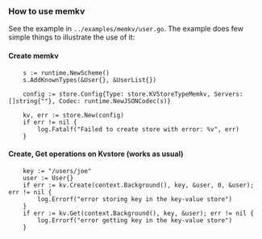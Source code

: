 
### How to use memkv
See the example in `../examples/memkv/user.go`. The example does few simple things to illustrate the use of it:

#### Create memkv
```
	s := runtime.NewScheme()
	s.AddKnownTypes(&User{}, &UserList{})

	config := store.Config{Type: store.KVStoreTypeMemkv, Servers: []string{""}, Codec: runtime.NewJSONCodec(s)}

	kv, err := store.New(config)
	if err != nil {
		log.Fatalf("Failed to create store with error: %v", err)
	}
```

#### Create, Get operations on Kvstore (works as usual)
```
	key := "/users/joe"
	user := User{}
	if err := kv.Create(context.Background(), key, &user, 0, &user); err != nil {
		log.Errorf("error storing key in the key-value store")
	}
	if err := kv.Get(context.Background(), key, &user); err != nil {
		log.Errorf("error getting key in the key-value store")
	}
```
